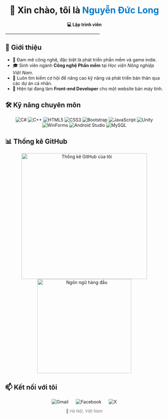 <div align="center">
<h1>👋 Xin chào, tôi là <span style="color:#007ACC">Nguyễn Đức Long</span></h1>
<p><strong>💻 Lập trình viên </strong></p>
</div>

<hr style="border: 1px solid #e1e4e8; max-width: 300px;">

<h2>📘 Giới thiệu</h2>
<ul>
<li>🎯 Đam mê công nghệ, đặc biệt là phát triển phần mềm và game indie.</li>
<li>🎓 Sinh viên ngành <strong>Công nghệ Phần mềm</strong> tại <em>Học viện Nông nghiệp Việt Nam</em>.</li>
<li>🧠 Luôn tìm kiếm cơ hội để nâng cao kỹ năng và phát triển bản thân qua các dự án cá nhân.</li>
<li>🚀 Hiện tại đang làm <strong>Front-end Developer</strong> cho một website bán máy tính.</li>
</ul>

<h2>🛠️ Kỹ năng chuyên môn</h2>
<div align="center">
<img src="https://img.shields.io/badge/C%23-239120?style=for-the-badge&logo=c-sharp&logoColor=white" alt="C#" />
<img src="https://img.shields.io/badge/C++-00599C?style=for-the-badge&logo=c%2B%2B&logoColor=white" alt="C++" />
<img src="https://img.shields.io/badge/HTML5-E34F26?style=for-the-badge&logo=html5&logoColor=white" alt="HTML5" />
<img src="https://img.shields.io/badge/CSS3-1572B6?style=for-the-badge&logo=css3&logoColor=white" alt="CSS3" />
<img src="https://img.shields.io/badge/Bootstrap-7952B3?style=for-the-badge&logo=bootstrap&logoColor=white" alt="Bootstrap" />
<img src="https://img.shields.io/badge/JavaScript-F7DF1E?style=for-the-badge&logo=javascript&logoColor=black" alt="JavaScript" />
<img src="https://img.shields.io/badge/Unity-000000?style=for-the-badge&logo=unity&logoColor=white" alt="Unity" />
<img src="https://img.shields.io/badge/WinForms-.NET-blue?style=for-the-badge&logo=dotnet&logoColor=white" alt="WinForms" />
<img src="https://img.shields.io/badge/Android%20Studio-3DDC84?style=for-the-badge&logo=android-studio&logoColor=white" alt="Android Studio" />
<img src="https://img.shields.io/badge/MySQL-005C84?style=for-the-badge&logo=mysql&logoColor=white" alt="MySQL" />
</div>

<h2>📊 Thống kê GitHub</h2>
<div align="center">
<img src="https://github-readme-stats.vercel.app/api?username=ducklong0210&show_icons=true&theme=default&count_private=true" width="400" alt="Thống kê GitHub của tôi" />
<img src="https://github-readme-stats.vercel.app/api/top-langs/?username=ducklong0210&layout=compact&theme=default" width="300" alt="Ngôn ngữ hàng đầu" />
</div>

<h2>📫 Kết nối với tôi</h2>

<div align="center" style="margin-top: 10px;">
<a href="mailto:nguyenduclongtbb@gmail.com" target="_blank" style="margin: 0 10px; text-decoration: none;">
<img src="https://img.shields.io/badge/Gmail-D14836?style=for-the-badge&logo=gmail&logoColor=white" alt="Gmail" />
</a>
<a href="https://www.facebook.com/nguyenducklongtbb" target="_blank" style="margin: 0 10px; text-decoration: none;">
<img src="https://img.shields.io/badge/Facebook-1877F2?style=for-the-badge&logo=facebook&logoColor=white" alt="Facebook" />
</a>
<a href="https://twitter.com/your-x-handle" target="_blank" style="margin: 0 10px; text-decoration: none;">
<img src="https://img.shields.io/badge/X-000000?style=for-the-badge&logo=x&logoColor=white" alt="X" />
</a>
</div>

<p align="center" style="font-size: small; color: gray;">📍 Hà Nội, Việt Nam</p>
